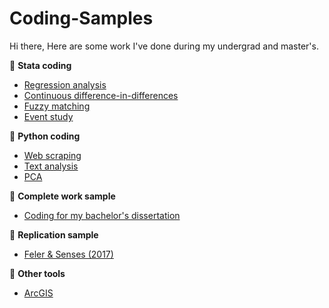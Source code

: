 # Coding-Samples

Hi there,
Here are some work I've done during my undergrad and master's.

🔭 **Stata coding**
- [Regression analysis](https://github.com/JingwenSHI-Novae/Coding-Samples/tree/main/Regression-Analysis)
- [Continuous difference-in-differences](https://github.com/JingwenSHI-Novae/Coding-Samples/tree/main/Continuous-DID)
- [Fuzzy matching](https://github.com/JingwenSHI-Novae/Coding-Samples/tree/main/Fuzzy-Matching)
- [Event study](https://github.com/JingwenSHI-Novae/Coding-Samples/tree/main/Time-Series)

🔭 **Python coding**
- [Web scraping](https://github.com/JingwenSHI-Novae/Coding-Samples/tree/main/Web-Scraping)
- [Text analysis](https://github.com/JingwenSHI-Novae/Coding-Samples/tree/main/Text-Analysis)
- [PCA](https://github.com/JingwenSHI-Novae/Coding-Samples/tree/main/PCA)

🔭 **Complete work sample**
- [Coding for my bachelor's dissertation](https://github.com/JingwenSHI-Novae/Coding-Samples/tree/main/Bachelor-Dissertation)

🔭 **Replication sample**
- [Feler & Senses (2017)](https://github.com/JingwenSHI-Novae/Coding-Samples/tree/main/Replication)

🔭 **Other tools**
- [ArcGIS](https://github.com/JingwenSHI-Novae/Coding-Samples/tree/main/ArcGIS)



